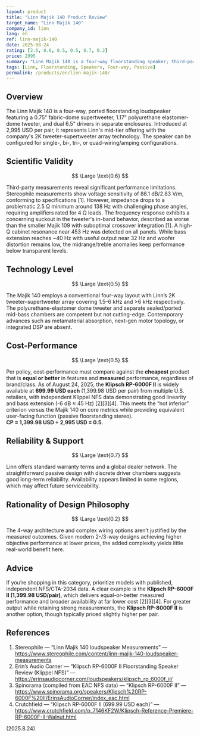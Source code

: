 ```yaml
---
layout: product
title: "Linn Majik 140 Product Review"
target_name: "Linn Majik 140"
company_id: linn
lang: en
ref: linn-majik-140
date: 2025-08-24
rating: [2.5, 0.6, 0.5, 0.5, 0.7, 0.2]
price: 2995
summary: "Linn Majik 140 is a four-way floorstanding speaker; third-party measurements reveal notable response and impedance issues, and cheaper floorstanders with equal-or-better measured performance exist—hurting its cost-performance."
tags: [Linn, Floorstanding, Speakers, Four-way, Passive]
permalink: /products/en/linn-majik-140/
---
```


## Overview

The Linn Majik 140 is a four-way, ported floorstanding loudspeaker featuring a 0.75" fabric-dome supertweeter, 1.17" polyurethane elastomer-dome tweeter, and dual 6.5" drivers in separate enclosures. Introduced at 2,995 USD per pair, it represents Linn's mid-tier offering with the company's 2K tweeter-supertweeter array technology. The speaker can be configured for single-, bi-, tri-, or quad-wiring/amping configurations.

## Scientific Validity

$$ \Large \text{0.6} $$

Third-party measurements reveal significant performance limitations. Stereophile measurements show voltage sensitivity of 88.1 dB/2.83 V/m, conforming to specifications [1]. However, impedance drops to a problematic 2.5 Ω minimum around 138 Hz with challenging phase angles, requiring amplifiers rated for 4 Ω loads. The frequency response exhibits a concerning suckout in the tweeter's in-band behavior, described as worse than the smaller Majik 109 with suboptimal crossover integration [1]. A high-Q cabinet resonance near 453 Hz was detected on all panels. While bass extension reaches ~40 Hz with useful output near 32 Hz and woofer distortion remains low, the midrange/treble anomalies keep performance below transparent levels.

## Technology Level

$$ \Large \text{0.5} $$

The Majik 140 employs a conventional four-way layout with Linn’s 2K tweeter–supertweeter array covering 1.5–6 kHz and >6 kHz respectively. The polyurethane-elastomer dome tweeter and separate sealed/ported mid-bass chambers are competent but not cutting-edge. Contemporary advances such as metamaterial absorption, next-gen motor topology, or integrated DSP are absent.

## Cost-Performance

$$ \Large \text{0.5} $$

Per policy, cost-performance must compare against the **cheapest** product that is **equal or better** in features and **measured** performance, regardless of brand/class. As of August 24, 2025, the **Klipsch RP-6000F II** is widely available at **699.99 USD each** (1,399.98 USD per pair) from multiple U.S. retailers, with independent Klippel NFS data demonstrating good linearity and bass extension (-6 dB ≈ 45 Hz) [2][3][4]. This meets the “not inferior” criterion versus the Majik 140 on core metrics while providing equivalent user-facing function (passive floorstanding stereo).  
**CP = 1,399.98 USD ÷ 2,995 USD = 0.5.**

## Reliability & Support

$$ \Large \text{0.7} $$

Linn offers standard warranty terms and a global dealer network. The straightforward passive design with discrete driver chambers suggests good long-term reliability. Availability appears limited in some regions, which may affect future serviceability.

## Rationality of Design Philosophy

$$ \Large \text{0.2} $$

The 4-way architecture and complex wiring options aren’t justified by the measured outcomes. Given modern 2-/3-way designs achieving higher objective performance at lower prices, the added complexity yields little real-world benefit here.

## Advice

If you’re shopping in this category, prioritize models with published, independent NFS/CTA-2034 data. A clear example is the **Klipsch RP-6000F II (1,399.98 USD/pair)**, which delivers equal-or-better measured performance and broader availability at far lower cost [2][3][4]. For greater output while retaining strong measurements, the **Klipsch RP-8000F II** is another option, though typically priced slightly higher per pair.

## References

1. Stereophile — “Linn Majik 140 loudspeaker Measurements” — https://www.stereophile.com/content/linn-majik-140-loudspeaker-measurements  
2. Erin’s Audio Corner — “Klipsch RP-6000F II Floorstanding Speaker Review (Klippel NFS)” — https://erinsaudiocorner.com/loudspeakers/klipsch_rp_6000f_ii/  
3. Spinorama (compiled from EAC NFS data) — “Klipsch RP-6000F II” — https://www.spinorama.org/speakers/Klipsch%20RP-6000F%20II/ErinsAudioCorner/index_eac.html  
4. Crutchfield — “Klipsch RP-6000F II (699.99 USD each)” — https://www.crutchfield.com/p_7146KF2W/Klipsch-Reference-Premiere-RP-6000F-II-Walnut.html

(2025.8.24)

